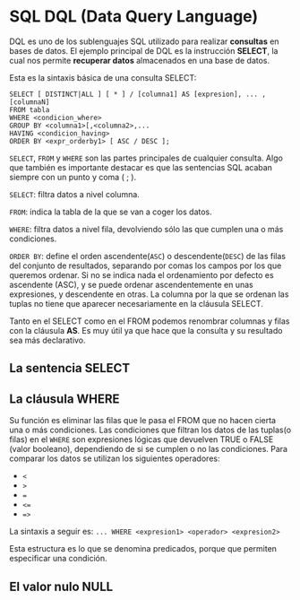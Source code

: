 # SQL DQL (Data Query Language)

DQL es uno de los sublenguajes SQL utilizado para realizar **consultas** en bases de datos. El ejemplo principal de DQL es la instrucción **SELECT**, la cual nos permite **recuperar datos** almacenados en una base de datos.

Esta es la sintaxis básica de una consulta SELECT:
```
SELECT [ DISTINCT|ALL ] [ * ] / [columna1] AS [expresion], ... , [columnaN]
FROM tabla 
WHERE <condicion_where>
GROUP BY <columna1>[,<columna2>,...
HAVING <condicion_having>
ORDER BY <expr_orderby1> [ ASC / DESC ];
```
`SELECT`, `FROM` y `WHERE` son las partes principales de cualquier consulta. Algo que también es importante destacar es que las sentencias SQL acaban siempre con un punto y coma ( ; ).


`SELECT`: filtra datos a nivel columna. 

`FROM`: indica la tabla de la que se van a coger los datos.

`WHERE`: filtra datos a nivel fila, devolviendo sólo las que cumplen una o más condiciones.

`ORDER BY`: define el orden ascendente(`ASC`) o descendente(`DESC`) de las filas del conjunto de resultados, separando por comas los campos por los que queremos ordenar.  Si no se indica nada el ordenamiento por defecto es ascendente (ASC), y se puede ordenar ascendentemente en unas expresiones, y descendente en otras. La columna por la que se ordenan las tuplas no tiene que aparecer necesariamente en la cláusula SELECT.

Tanto en el SELECT como en el FROM podemos renombrar columnas y filas con la cláusula **AS**. Es muy útil ya que hace que la consulta y su resultado sea más declarativo.

## La sentencia SELECT

##  La cláusula WHERE

Su función es eliminar las filas que le pasa el FROM que no hacen cierta una o más condiciones. Las condiciones que filtran los datos de las tuplas(o filas) en el `WHERE` son expresiones lógicas que devuelven TRUE o FALSE (valor booleano), dependiendo de si se cumplen o no las condiciones. Para comparar los datos se utilizan los siguientes operadores:  
- `<`
- `>`
- `=`
- `<=`
- `=>`

La sintaxis a seguir es:
```... WHERE <expresion1> <operador> <expresion2>```

Esta estructura es lo que se denomina predicados, porque que permiten especificar una condición.

## El valor nulo NULL
























